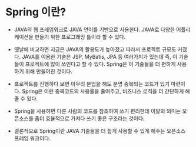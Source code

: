# Spring 이란?

- JAVA의 웹 프레임워크로 JAVA 언어를 기반으로 사용한다. JAVA로 다양한 어플리케이션을 만들기 위한 프로그래밍 틀이라 할 수 있다.

- 옛날에 비교하면 지금은 JAVA의 활용도가 높아졌고 따라서 프로젝트 규모도 커졌다. JAVA를 이용한 기술은 JSP, MyBatis, JPA 등 여러가지가 있는데 즉, 이 기술들이 프로젝트에 많이 쓰인다고 할 수 있다. Spring은 이 기술들을 더 편하게 사용하기 위해 만들어진 것이다.

- 프로젝트를 진행하다 보면 아무리 분업을 해도 분명 중복되는 코드가 있기 마련이다. Spring은 이런 중복코드의 사용률을 줄여주고, 비즈니스 로직을 더 간단하게 해줄 수 있다.

- Spring을 사용하면 다른 사람의 코드를 참조하여 쓰기 편리한데 이말의 의미는 오픈소스를 좀더 효율적으로 가져다 쓰기 좋은 구조라는 것이다.

- 결론적으로 Spring이란 JAVA 기술들을 더 쉽게 사용할 수 있게 해주는 오픈소스 프레임 워크이다.
